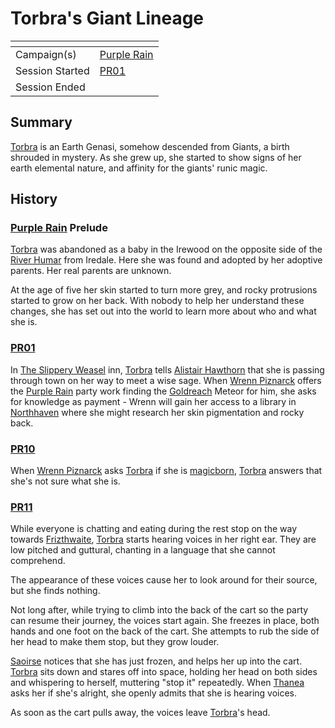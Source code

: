 # Torbra's Giant Lineage

| []() | |
| --- | --- |
| Campaign(s) | [Purple Rain](../purple-rain.md) |
| Session Started | [PR01](../sessions.md/PR01.md) |
| Session Ended | |

## Summary

[Torbra](../../../astarus/people/torbra.md) is an Earth Genasi, somehow descended from Giants, a birth shrouded in mystery. As she grew up, she started to show signs of her earth elemental nature, and affinity for the giants' runic magic.

## History

### [Purple Rain](../purple-rain.md) Prelude

[Torbra](../../../astarus/people/torbra.md) was abandoned as a baby in the Irewood on the opposite side of the [River Humar](../../../astarus/places/rivers-lakes/river-humar.md) from Iredale. Here she was found and adopted by her adoptive parents. Her real parents are unknown.

At the age of five her skin started to turn more grey, and rocky protrusions started to grow on her back. With nobody to help her understand these changes, she has set out into the world to learn more about who and what she is.

### [PR01](../sessions.md/PR01.md)

In [The Slippery Weasel](../../../astarus/civilisations/kingdom-of-astor/settlements/goldreach/places/the-slippery-weasel.md) inn, [Torbra](../../../astarus/people/torbra.md) tells [Alistair Hawthorn](../../../astarus/people/alistair-hawthorn.md) that she is passing through town on her way to meet a wise sage. When [Wrenn Piznarck](../../../astarus/people/wrenn-piznarck.md) offers the [Purple Rain](../purple-rain.md) party work finding the [Goldreach](../../../astarus/civilisations/kingdom-of-astor/settlements/goldreach/README.md) Meteor for him, she asks for knowledge as payment - Wrenn will gain her access to a library in [Northhaven](../../../astarus/places/cities/northhaven.md) where she might research her skin pigmentation and rocky back.

### [PR10](../sessions.md/PR10.md)

When [Wrenn Piznarck](../../../astarus/people/wrenn-piznarck.md) asks [Torbra](../../../astarus/people/torbra.md) if she is [magicborn](../../../astarus/civilisations/kingdom-of-astor/magicborn.md), [Torbra](../../../astarus/people/torbra.md) answers that she's not sure what she is.

### [PR11](../sessions.md/PR11.md)

While everyone is chatting and eating during the rest stop on the way towards [Frizthwaite](../../../astarus/places/villages/frizthwaite.md), [Torbra](../../../astarus/people/torbra.md) starts hearing voices in her right ear. They are low pitched and guttural, chanting in a language that she cannot comprehend.

The appearance of these voices cause her to look around for their source, but she finds nothing.

Not long after, while trying to climb into the back of the cart so the party can resume their journey, the voices start again. She freezes in place, both hands and one foot on the back of the cart. She attempts to rub the side of her head to make them stop, but they grow louder.

[Saoirse](../../../astarus/people/saoirse.md) notices that she has just frozen, and helps her up into the cart. [Torbra](../../../astarus/people/torbra.md) sits down and stares off into space, holding her head on both sides and whispering to herself, muttering "stop it" repeatedly. When [Thanea](../../../astarus/people/thanea.md) asks her if she's alright, she openly admits that she is hearing voices.

As soon as the cart pulls away, the voices leave [Torbra](../../../astarus/people/torbra.md)'s head.

